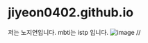 # jiyeon0402.github.io

저는 노지연입니다. 
mbti는 istp 입니다.
![image](https://github.com/user-attachments/assets/ff5e8836-aca5-4f51-84ac-5f5fd87bcb45)    //
